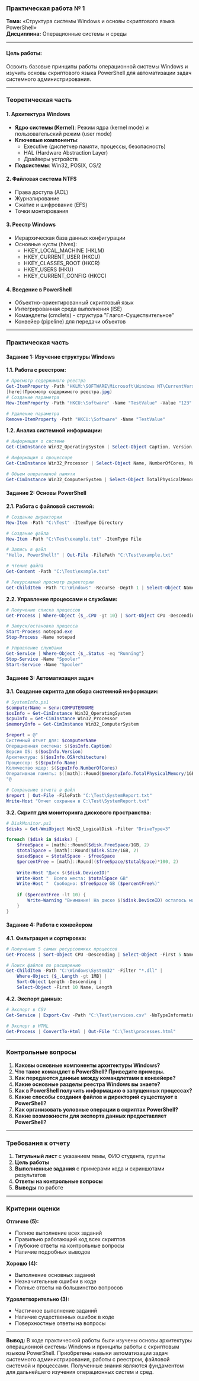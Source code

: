 ### **Практическая работа № 1**
**Тема:** «Структура системы Windows и основы скриптового языка PowerShell»  
**Дисциплина:** Операционные системы и среды

---

#### **Цель работы:**
Освоить базовые принципы работы операционной системы Windows и изучить основы скриптового языка PowerShell для автоматизации задач системного администрирования.

---

### **Теоретическая часть**

#### **1. Архитектура Windows**
- **Ядро системы (Kernel)**: Режим ядра (kernel mode) и пользовательский режим (user mode)
- **Ключевые компоненты**: 
  - Executive (диспетчер памяти, процессы, безопасность)
  - HAL (Hardware Abstraction Layer)
  - Драйверы устройств
- **Подсистемы**: Win32, POSIX, OS/2

#### **2. Файловая система NTFS**
- Права доступа (ACL)
- Журналирование
- Сжатие и шифрование (EFS)
- Точки монтирования

#### **3. Реестр Windows**
- Иерархическая база данных конфигурации
- Основные кусты (hives):
  - HKEY_LOCAL_MACHINE (HKLM)
  - HKEY_CURRENT_USER (HKCU)
  - HKEY_CLASSES_ROOT (HKCR)
  - HKEY_USERS (HKU)
  - HKEY_CURRENT_CONFIG (HKCC)

#### **4. Введение в PowerShell**
- Объектно-ориентированный скриптовый язык
- Интегрированная среда выполнения (ISE)
- Командлеты (cmdlets) - структура "Глагол-Существительное"
- Конвейер (pipeline) для передачи объектов

---

### **Практическая часть**

#### **Задание 1: Изучение структуры Windows**

**1.1. Работа с реестром:**
```powershell
# Просмотр содержимого реестра
Get-ItemProperty -Path "HKLM:\SOFTWARE\Microsoft\Windows NT\CurrentVersion"
[here](Просмотр содержимого реестра.jpg)
# Создание параметра
New-ItemProperty -Path "HKCU:\Software" -Name "TestValue" -Value "123" -PropertyType String

# Удаление параметра
Remove-ItemProperty -Path "HKCU:\Software" -Name "TestValue"
```

**1.2. Анализ системной информации:**
```powershell
# Информация о системе
Get-CimInstance Win32_OperatingSystem | Select-Object Caption, Version, OSArchitecture

# Информация о процессоре
Get-CimInstance Win32_Processor | Select-Object Name, NumberOfCores, MaxClockSpeed

# Объем оперативной памяти
Get-CimInstance Win32_ComputerSystem | Select-Object TotalPhysicalMemory
```

#### **Задание 2: Основы PowerShell**

**2.1. Работа с файловой системой:**
```powershell
# Создание директории
New-Item -Path "C:\Test" -ItemType Directory

# Создание файла
New-Item -Path "C:\Test\example.txt" -ItemType File

# Запись в файл
"Hello, PowerShell!" | Out-File -FilePath "C:\Test\example.txt"

# Чтение файла
Get-Content -Path "C:\Test\example.txt"

# Рекурсивный просмотр директории
Get-ChildItem -Path "C:\Windows" -Recurse -Depth 1 | Select-Object Name, Length, LastWriteTime
```

**2.2. Управление процессами и службами:**
```powershell
# Получение списка процессов
Get-Process | Where-Object {$_.CPU -gt 10} | Sort-Object CPU -Descending

# Запуск/остановка процесса
Start-Process notepad.exe
Stop-Process -Name notepad

# Управление службами
Get-Service | Where-Object {$_.Status -eq "Running"}
Stop-Service -Name "Spooler"
Start-Service -Name "Spooler"
```

#### **Задание 3: Автоматизация задач**

**3.1. Создание скрипта для сбора системной информации:**
```powershell
# SystemInfo.ps1
$computerName = $env:COMPUTERNAME
$osInfo = Get-CimInstance Win32_OperatingSystem
$cpuInfo = Get-CimInstance Win32_Processor
$memoryInfo = Get-CimInstance Win32_ComputerSystem

$report = @"
Системный отчет для: $computerName
Операционная система: $($osInfo.Caption)
Версия OS: $($osInfo.Version)
Архитектура: $($osInfo.OSArchitecture)
Процессор: $($cpuInfo.Name)
Количество ядер: $($cpuInfo.NumberOfCores)
Оперативная память: $([math]::Round($memoryInfo.TotalPhysicalMemory/1GB, 2)) GB
"@

# Сохранение отчета в файл
$report | Out-File -FilePath "C:\Test\SystemReport.txt"
Write-Host "Отчет сохранен в C:\Test\SystemReport.txt"
```

**3.2. Скрипт для мониторинга дискового пространства:**
```powershell
# DiskMonitor.ps1
$disks = Get-WmiObject Win32_LogicalDisk -Filter "DriveType=3"

foreach ($disk in $disks) {
    $freeSpace = [math]::Round($disk.FreeSpace/1GB, 2)
    $totalSpace = [math]::Round($disk.Size/1GB, 2)
    $usedSpace = $totalSpace - $freeSpace
    $percentFree = [math]::Round(($freeSpace/$totalSpace)*100, 2)
    
    Write-Host "Диск $($disk.DeviceID)"
    Write-Host "  Всего места: $totalSpace GB"
    Write-Host "  Свободно: $freeSpace GB ($percentFree%)"
    
    if ($percentFree -lt 10) {
        Write-Warning "Внимание! На диске $($disk.DeviceID) осталось мало места!"
    }
}
```

#### **Задание 4: Работа с конвейером**

**4.1. Фильтрация и сортировка:**
```powershell
# Получение 5 самых ресурсоемких процессов
Get-Process | Sort-Object CPU -Descending | Select-Object -First 5 Name, CPU, PM

# Поиск файлов по расширению
Get-ChildItem -Path "C:\Windows\System32" -Filter "*.dll" | 
    Where-Object {$_.Length -gt 1MB} | 
    Sort-Object Length -Descending |
    Select-Object -First 10 Name, Length
```

**4.2. Экспорт данных:**
```powershell
# Экспорт в CSV
Get-Service | Export-Csv -Path "C:\Test\services.csv" -NoTypeInformation

# Экспорт в HTML
Get-Process | ConvertTo-Html | Out-File "C:\Test\processes.html"
```

---

### **Контрольные вопросы**

1. **Каковы основные компоненты архитектуры Windows?**
2. **Что такое командлет в PowerShell? Приведите примеры.**
3. **Как передаются данные между командлетами в конвейере?**
4. **Какие основные разделы реестра Windows вы знаете?**
5. **Как в PowerShell получить информацию о запущенных процессах?**
6. **Какие способы создания файлов и директорий существуют в PowerShell?**
7. **Как организовать условные операции в скриптах PowerShell?**
8. **Какие возможности для экспорта данных предоставляет PowerShell?**

---

### **Требования к отчету**

1. **Титульный лист** с указанием темы, ФИО студента, группы
2. **Цель работы**
3. **Выполненные задания** с примерами кода и скриншотами результатов
4. **Ответы на контрольные вопросы**
5. **Выводы** по работе

---

### **Критерии оценки**

**Отлично (5):**
- Полное выполнение всех заданий
- Правильно работающий код всех скриптов
- Глубокие ответы на контрольные вопросы
- Наличие подробных выводов

**Хорошо (4):**
- Выполнение основных заданий
- Незначительные ошибки в коде
- Полные ответы на большинство вопросов

**Удовлетворительно (3):**
- Частичное выполнение заданий
- Наличие существенных ошибок в коде
- Поверхностные ответы на вопросы

---

**Вывод:** В ходе практической работы были изучены основы архитектуры операционной системы Windows и принципы работы с скриптовым языком PowerShell. Приобретены навыки автоматизации задач системного администрирования, работы с реестром, файловой системой и процессами. Полученные знания являются фундаментом для дальнейшего изучения операционных систем и сред.
